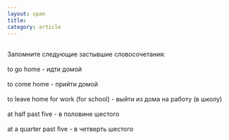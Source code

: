 ```yaml
---
layout: span
title: 
category: article
---
```

<span class="rules"><br>Запомните следующие застывшие словосочетания:<br><br>to go home  - идти домой<br><br>to come home - прийти домой<br><br>to leave home for work (for school) - выйти из дома на работу (в школу)<br><br> at half past five - в половине шестого <br><br>at a quarter past five - в четверть шестого<br></span>